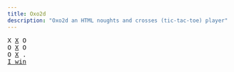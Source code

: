```yaml
---
title: Oxo2d 
description: "Oxo2d an HTML noughts and crosses (tic-tac-toe) player"
---
```


<pre class="oxo2d">
X <u>X</u> O
O <u>X</u> O
O <u>X</u> .
<a href="../">I win</a>
</pre>
